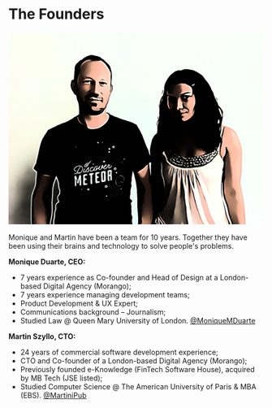 # The Founders
[![Screen](../assets/founders.jpg)](../assets/founders.jpg)

Monique and Martin have been a team for 10 years. Together they have been using their brains and technology to solve people's problems.

**Monique Duarte, CEO:**
* 7 years  experience as Co-founder and Head of Design at a London-based Digital Agency  (Morango);
* 7 years experience managing development teams;
* Product Development & UX Expert;
* Communications background – Journalism;
* Studied Law @ Queen Mary University of London.
[@MoniqueMDuarte](http://twitter.com/moniquemduarte)

**Martin Szyllo, CTO:**
* 24 years of commercial software development experience;
* CTO and Co-founder of a London-based Digital Agency (Morango);
* Previously founded e-Knowledge (FinTech Software House), acquired by MB Tech (JSE listed);
* Studied Computer Science @ The American University of Paris & MBA (EBS).
[@MartiniPub](http://twitter.com/martinipub)


